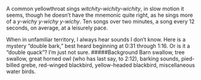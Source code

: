 A common yellowthroat sings _witchity-wichity-wichity_, in slow motion it seems, though he doesn’t have the mnemonic quite right, as he sings more of a _y-wichy y-wichy y-wichy_. Ten songs over two minutes, a song every 12 seconds, on average, at a leisurely pace.

When in unfamiliar territory, I always hear sounds I don’t know. Here is a mystery “double bark,” best heard beginning at 0:31 through 1:16. Or is it a “double quack”? I’m just not sure. 
#####Background
Barn swallow, tree swallow, great horned owl (who has last say, to 2:12), barking sounds, pied-billed grebe, red-winged blackbird, yellow-headed blackbird, miscellaneous water birds.
